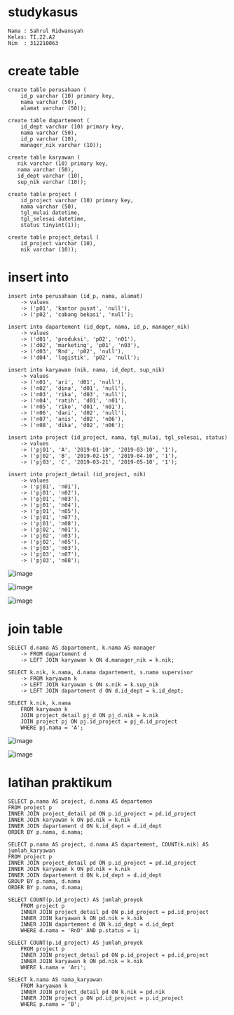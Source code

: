 # studykasus
```
Nama : Sahrul Ridwansyah 
Kelas: TI.22.A2
Nim  : 312210063
```

# create table

```
create table perusahaan (
    id_p varchar (10) primary key,
    nama varchar (50),
    alamat varchar (50));
```
```
create table dapartement (
    id_dept varchar (10) primary key,
    nama varchar (50),
    id_p varchar (10),
    manager_nik varchar (10));
```
```
create table karyawan (
   nik varchar (10) primary key,
   nama varchar (50),
   id_dept varchar (10),
   sup_nik varchar (10));
```
```
create table project (
    id_project varchar (10) primary key,
    nama varchar (50),
    tgl_mulai datetime,
    tgl_selesai datetime,
    status tinyint(1));
```
```
create table project_detail (
    id_project varchar (10),
    nik varchar (10));
```

# insert into
```
insert into perusahaan (id_p, nama, alamat)
    -> values
    -> ('p01', 'kantor pusat', 'null'),
    -> ('p02', 'cabang bekasi', 'null');
```
```
insert into dapartement (id_dept, nama, id_p, manager_nik)
    -> values
    -> ('d01', 'produksi', 'p02', 'n01'),
    -> ('d02', 'marketing', 'p01', 'n03'),
    -> ('d03', 'Rnd', 'p02', 'null'),
    -> ('d04', 'logistik', 'p02', 'null');
```
```
insert into karyawan (nik, nama, id_dept, sup_nik)
    -> values
    -> ('n01', 'ari', 'd01', 'null'),
    -> ('n02', 'dina', 'd01', 'null'),
    -> ('n03', 'rika', 'd03', 'null'),
    -> ('n04', 'ratih', 'd01', 'n01'),
    -> ('n05', 'riko', 'd01', 'n01'),
    -> ('n06', 'dani', 'd02', 'null'),
    -> ('n07', 'anis', 'd02', 'n06'),
    -> ('n08', 'dika', 'd02', 'n06');
```
```
insert into project (id_project, nama, tgl_mulai, tgl_selesai, status)
    -> values
    -> ('pj01', 'A', '2019-01-10', '2019-03-10', '1'),
    -> ('pj02', 'B', '2019-02-15', '2019-04-10', '1'),
    -> ('pj03', 'C', '2019-03-21', '2019-05-10', '1');
```
```
insert into project_detail (id_project, nik)
    -> values
    -> ('pj01', 'n01'),
    -> ('pj01', 'n02'),
    -> ('pj01', 'n03'),
    -> ('pj01', 'n04'),
    -> ('pj01', 'n05'),
    -> ('pj01', 'n07'),
    -> ('pj01', 'n08'),
    -> ('pj02', 'n01'),
    -> ('pj02', 'n03'),
    -> ('pj02', 'n05'),
    -> ('pj03', 'n03'),
    -> ('pj03', 'n07'),
    -> ('pj03', 'n08');
```

![image](https://github.com/sahrul180304/studykasus/assets/115526901/88029e44-46ef-4aec-83e0-7e7f412a0b4c)

![image](https://github.com/sahrul180304/studykasus/assets/115526901/0075c511-e658-4817-b80e-d00cbff7d205)

![image](https://github.com/sahrul180304/studykasus/assets/115526901/09376a68-2dad-4359-859f-7eb513ce7fa4)


# join table
```
SELECT d.nama AS dapartement, k.nama AS manager
    -> FROM dapartement d
    -> LEFT JOIN karyawan k ON d.manager_nik = k.nik;
```
```
SELECT k.nik, k.nama, d.nama dapartement, s.nama supervisor
    -> FROM karyawan k
    -> LEFT JOIN karyawan s ON s.nik = k.sup_nik
    -> LEFT JOIN dapartement d ON d.id_dept = k.id_dept;
```
```
SELECT k.nik, k.nama
    FROM karyawan k
    JOIN project_detail pj_d ON pj_d.nik = k.nik
    JOIN project pj ON pj.id_project = pj_d.id_project
    WHERE pj.nama = 'A';
```

![image](https://github.com/sahrul180304/studykasus/assets/115526901/2834824a-0119-4c6a-a341-c3e0eb3b859e)

![image](https://github.com/sahrul180304/studykasus/assets/115526901/be847dd1-5d87-45ca-8769-97be7ea2a872)

# latihan praktikum
```
SELECT p.nama AS project, d.nama AS departemen
FROM project p
INNER JOIN project_detail pd ON p.id_project = pd.id_project
INNER JOIN karyawan k ON pd.nik = k.nik
INNER JOIN dapartement d ON k.id_dept = d.id_dept
ORDER BY p.nama, d.nama;
```
```
SELECT p.nama AS project, d.nama AS dapartement, COUNT(k.nik) AS jumlah_karyawan
FROM project p
INNER JOIN project_detail pd ON p.id_project = pd.id_project
INNER JOIN karyawan k ON pd.nik = k.nik
INNER JOIN dapartement d ON k.id_dept = d.id_dept
GROUP BY p.nama, d.nama
ORDER BY p.nama, d.nama;
```
```
SELECT COUNT(p.id_project) AS jumlah_proyek
    FROM project p
    INNER JOIN project_detail pd ON p.id_project = pd.id_project
    INNER JOIN karyawan k ON pd.nik = k.nik
    INNER JOIN dapartement d ON k.id_dept = d.id_dept
    WHERE d.nama = 'RnD' AND p.status = 1;
```
```
SELECT COUNT(p.id_project) AS jumlah_proyek
    FROM project p
    INNER JOIN project_detail pd ON p.id_project = pd.id_project
    INNER JOIN karyawan k ON pd.nik = k.nik
    WHERE k.nama = 'Ari';
```
```
SELECT k.nama AS nama_karyawan
    FROM karyawan k
    INNER JOIN project_detail pd ON k.nik = pd.nik
    INNER JOIN project p ON pd.id_project = p.id_project
    WHERE p.nama = 'B';
```

    





